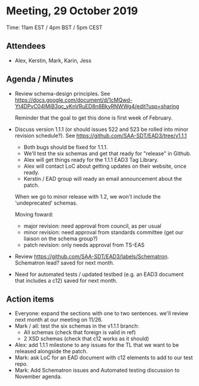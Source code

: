 # Meeting, 29 October 2019
Time: 11am EST / 4pm BST / 5pm CEST

## Attendees
- Alex, Kerstin, Mark, Karin, Jess

## Agenda / Minutes
- Review schema-design principles. See https://docs.google.com/document/d/1cMQwd-Yt4DPvC04lMiB3qc_yKnVRuED8n8BkyRNWWg4/edit?usp=sharing

    Reminder that the goal to get this done is first week of February.

- Discuss version 1.1.1 (or should issues 522 and 523 be rolled into minor revision schedule?).  See https://github.com/SAA-SDT/EAD3/tree/v1.1.1

   - Both bugs should be fixed for 1.1.1.
    - We'll test the six schemas and get that ready for "release" in Github.
    - Alex will get things ready for the 1.1.1 EAD3 Tag Library.
    - Alex will contact LoC about getting updates on their website, once ready.
    - Kerstin / EAD group will ready an email announcement about the patch.

    When we go to minor release with 1.2, we won't include the 'undeprecated' schemas.

    Moving foward:
   - major revision:  need approval from council, as per usual
   - minor revision:  need approval from standards committee (get our liaison on the schema group?)
   - patch revision: only needs approval from TS-EAS

- Review https://github.com/SAA-SDT/EAD3/labels/Schematron. Schematron lead?
   saved for next month.

- Need for automated tests / updated testbed (e.g. an EAD3 document that includes a c12)
    saved for next month.

## Action items
-  Everyone: expand the sections with one to two sentences.  we'll review next month at our meeting on 11/26.
-  Mark / all:  test the six schemas in the v1.1.1 branch:
    - All schemas (check that foreign is valid in ref)
    - 2 XSD schemas (check that c12 works as it should)
- Alex: add 1.1.1 milestone to any issues for the TL that we want to be released alongside the patch.
-  Mark: ask LoC for an EAD document with c12 elements to add to our test repo.
-  Mark: Add Schematron issues and Automated testing discussion to November agenda.
